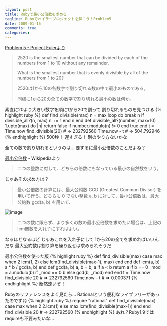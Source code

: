 ```yaml
---
layout: post
title: Rubyで最小公倍数を求める
tagline: Rubyでオイラープロジェクトを解こう！Problem5
date: 2009-01-15
comments: true
categories:
---
```



[Problem 5 - Project Eulerより](http://projecteuler.net/index.php?section=problems&id=5)
 
> 2520 is the smallest number that can be divided by each of the numbers from 1 to 10 without any remainder.
>
> What is the smallest number that is evenly divisible by all of the numbers from 1 to 20?
>
> 2520は1から10の各数字で割り切れる数の中で最小のものである。
>
> 同様に1から20の全ての数字で割り切れる最小の数は何か。


素直に20より大きい数字を順に1から20で割って
割り切れるものを見つける
{% highlight ruby %}
 def find_divisible(max)
   n = max
   loop do
     break n if divisible_all?(n, max)
     n += 1
   end
   n
 end
 def divisible_all?(number, max=10)
   1.upto(max) do |n|
     return false if number.modulo(n) != 0
   end
   true
 end
 t = Time.now
 find_divisible(20) # => 232792560
 Time.now - t # => 504.792946
{% endhighlight %}
500秒！
遅すぎる！
別のやり方ないかな

全ての数で割り切れるというのは…
要するに最小公倍数のことだよね？

[最小公倍数](http://ja.wikipedia.org/wiki/%E6%9C%80%E5%B0%8F%E5%85%AC%E5%80%8D%E6%95%B0) - Wikipediaより
 
> 二つの整数に対して、どちらの倍数にもなっている最小の自然数をいう。

じゃあその求め方は？
 
> 最小公倍数の計算には、最大公約数 GCD (Greatest Common Divisor) を用いて行う。どちらも 0 でない整数 a, b に対して、最小公倍数は、最大公約数 gcd(a, b) を用いて、

![image](http://img.f.hatena.ne.jp/images/fotolife/k/keyesberry/20090115/20090115082304.png)

> 二つの数に限らず、より多くの数の最小公倍数を求めたい場合は、上記のlcm関数を入れ子にすればよい。

なるほどなるほど
じゃあこれを入れ子にして
1から20の全てを求めればいいんだな
最大公約数は割り算を繰り返せば求められそうだ

最小公倍数を使った版
{% highlight ruby %}
 def find_divisible(max)
   case max
   when 2
     lcm(1, 2)
   else
     lcm(find_divisible(max-1), max)
   end
 end
 def lcm(a, b)
   a * b / gcd(a, b)
 end
 def gcd(a, b)
   a, b = b, a if a < b
   return a if b == 0
   _mod = a.modulo(b)
   if _mod == 0
     b
   else
     gcd(b, _mod)
   end
 end
 t = Time.now
 find_divisible 20 # => 232792560
 Time.now - t # => 0.000371
{% endhighlight %}
断然速いぞ！

Rubyのリファレンスをよく見たら…
Rationalという便利なライブラリーがあったのですね
{% highlight ruby %}
require "rational"
def find_divisible(max)
  case max
  when 2
    2.lcm(1)
  else
    max.lcm(find_divisible(max-1))
  end
end
find_divisible 20 # => 232792560
{% endhighlight %}
あれ？Ruby1.9ではrequireも不要みたいな…

